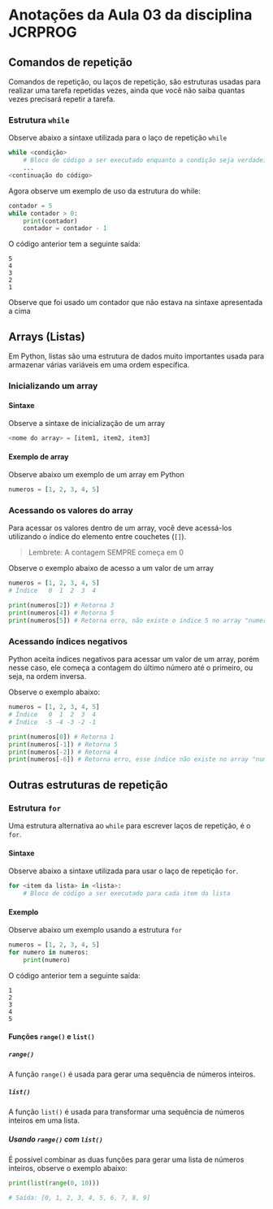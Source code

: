 # Anotações da Aula 03 da disciplina JCRPROG

## Comandos de repetição

Comandos de repetição, ou laços de repetição, são estruturas usadas para realizar uma tarefa repetidas vezes, ainda que você não saiba quantas vezes precisará repetir a tarefa.

### Estrutura `while`

Observe abaixo a sintaxe utilizada para o laço de repetição `while`

```python
while <condição>
    # Bloco de código a ser executado enquanto a condição seja verdadeira.
    ...
<continuação do código>
```

Agora observe um exemplo de uso da estrutura do while:

```python
contador = 5
while contador > 0:
    print(contador)
    contador = contador - 1
```

O código anterior tem a seguinte saída:

```
5
4
3
2
1
```

Observe que foi usado um contador que não estava na sintaxe apresentada a cima

## Arrays (Listas)

Em Python, listas são uma estrutura de dados muito importantes usada para armazenar várias variáveis em uma ordem específica.

### Inicializando um array

#### Sintaxe

Observe a sintaxe de inicialização de um array

```python
<nome do array> = [item1, item2, item3]
```

#### Exemplo de array

Observe abaixo um exemplo de um array em Python

```python
numeros = [1, 2, 3, 4, 5]
```

### Acessando os valores do array

Para acessar os valores dentro de um array, você deve acessá-los utilizando o índice do elemento entre couchetes (`[]`).

> Lembrete: A contagem SEMPRE começa em 0

Observe o exemplo abaixo de acesso a um valor de um array

```python
numeros = [1, 2, 3, 4, 5]
# Índice   0  1  2  3  4

print(numeros[2]) # Retorna 3
print(numeros[4]) # Retorna 5
print(numeros[5]) # Retorna erro, não existe o índice 5 no array "numeros"
```

### Acessando índices negativos

Python aceita índices negativos para acessar um valor de um array, porém nesse caso, ele começa a contagem do último número até o primeiro, ou seja, na ordem inversa.

Observe o exemplo abaixo:

```python
numeros = [1, 2, 3, 4, 5]
# Índice   0  1  2  3  4
# Índice  -5 -4 -3 -2 -1

print(numeros[0]) # Retorna 1
print(numeros[-1]) # Retorna 5
print(numeros[-2]) # Retorna 4
print(numeros[-6]) # Retorna erro, esse índice não existe no array "numeros".
```

## Outras estruturas de repetição

### Estrutura `for`

Uma estrutura alternativa ao `while` para escrever laços de repetição, é o `for`.

#### Sintaxe

Observe abaixo a sintaxe utilizada para usar o laço de repetição `for`.

```python
for <item da lista> in <lista>:
    # Bloco de código a ser executado para cada item da lista
```

#### Exemplo

Observe abaixo um exemplo usando a estrutura `for`

```python
numeros = [1, 2, 3, 4, 5]
for numero in numeros:
    print(numero)
```

O código anterior tem a seguinte saída:

```
1
2
3
4
5
```

#### Funções `range()` e `list()`

##### `range()`

A função `range()` é usada para gerar uma sequência de números inteiros.

##### `list()`

A função `list()` é usada para transformar uma sequência de números inteiros em uma lista.

##### Usando `range()` com `list()`

É possível combinar as duas funções para gerar uma lista de números inteiros, observe o exemplo abaixo:

```python
print(list(range(0, 10)))

# Saída: [0, 1, 2, 3, 4, 5, 6, 7, 8, 9]
```